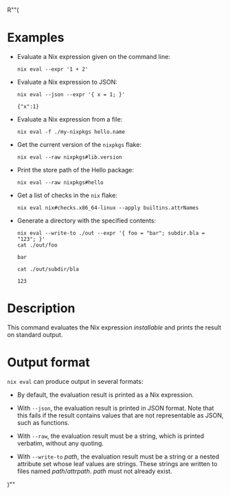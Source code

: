 R""(

# Examples

* Evaluate a Nix expression given on the command line:

  ```console
  nix eval --expr '1 + 2'
  ```

* Evaluate a Nix expression to JSON:

  ```console
  nix eval --json --expr '{ x = 1; }'
  ```

      {"x":1}

* Evaluate a Nix expression from a file:

  ```console
  nix eval -f ./my-nixpkgs hello.name
  ```

* Get the current version of the `nixpkgs` flake:

  ```console
  nix eval --raw nixpkgs#lib.version
  ```

* Print the store path of the Hello package:

  ```console
  nix eval --raw nixpkgs#hello
  ```

* Get a list of checks in the `nix` flake:

  ```console
  nix eval nix#checks.x86_64-linux --apply builtins.attrNames
  ```

* Generate a directory with the specified contents:

  ```console
  nix eval --write-to ./out --expr '{ foo = "bar"; subdir.bla = "123"; }'
  cat ./out/foo
  ```

      bar

  ```console
  cat ./out/subdir/bla
  ```

      123

# Description

This command evaluates the Nix expression *installable* and prints the
result on standard output.

# Output format

`nix eval` can produce output in several formats:

* By default, the evaluation result is printed as a Nix expression.

* With `--json`, the evaluation result is printed in JSON format. Note
  that this fails if the result contains values that are not
  representable as JSON, such as functions.

* With `--raw`, the evaluation result must be a string, which is
  printed verbatim, without any quoting.

* With `--write-to` *path*, the evaluation result must be a string or
  a nested attribute set whose leaf values are strings. These strings
  are written to files named *path*/*attrpath*. *path* must not
  already exist.

)""
